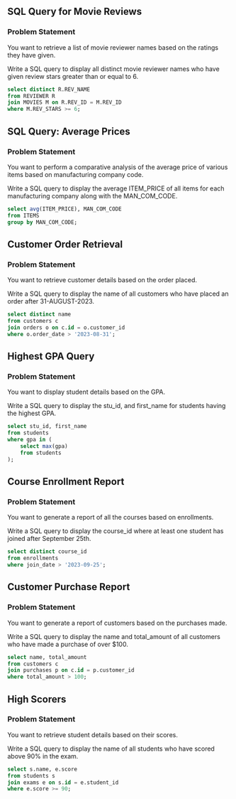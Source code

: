 ## SQL Query for Movie Reviews

### Problem Statement
You want to retrieve a list of movie reviewer names based on the ratings they have given.

Write a SQL query to display all distinct movie reviewer names who have given review stars greater than or equal to 6.

```sql
select distinct R.REV_NAME 
from REVIEWER R 
join MOVIES M on R.REV_ID = M.REV_ID
where M.REV_STARS >= 6;
```

## SQL Query: Average Prices

### Problem Statement
You want to perform a comparative analysis of the average price of various items based on manufacturing company code.

Write a SQL query to display the average ITEM_PRICE of all items for each manufacturing company along with the MAN_COM_CODE.

```sql
select avg(ITEM_PRICE), MAN_COM_CODE
from ITEMS
group by MAN_COM_CODE;
```

## Customer Order Retrieval

### Problem Statement
You want to retrieve customer details based on the order placed.

Write a SQL query to display the name of all customers who have placed an order after 31-AUGUST-2023.

```sql
select distinct name 
from customers c 
join orders o on c.id = o.customer_id
where o.order_date > '2023-08-31';
```

## Highest GPA Query

### Problem Statement
You want to display student details based on the GPA.

Write a SQL query to display the stu_id, and first_name for students having the highest GPA.

```sql
select stu_id, first_name
from students
where gpa in (
    select max(gpa)
    from students
);
```

## Course Enrollment Report

### Problem Statement
You want to generate a report of all the courses based on enrollments.

Write a SQL query to display the course_id where at least one student has joined after September 25th.

```sql
select distinct course_id 
from enrollments
where join_date > '2023-09-25';
```

## Customer Purchase Report

### Problem Statement
You want to generate a report of customers based on the purchases made.

Write a SQL query to display the name and total_amount of all customers who have made a purchase of over $100.

```sql
select name, total_amount
from customers c 
join purchases p on c.id = p.customer_id
where total_amount > 100;
```

## High Scorers

### Problem Statement
You want to retrieve student details based on their scores.

Write a SQL query to display the name of all students who have scored above 90% in the exam.

```sql
select s.name, e.score 
from students s 
join exams e on s.id = e.student_id
where e.score >= 90;
```
